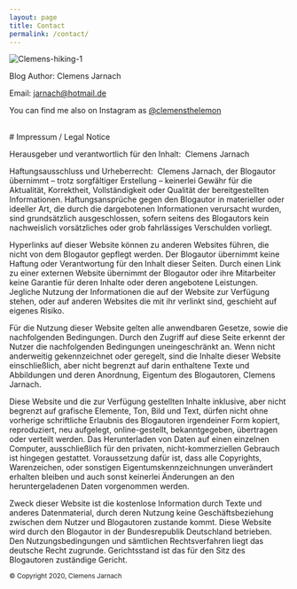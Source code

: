```yaml
---
layout: page
title: Contact
permalink: /contact/
---
```


![Clemens-hiking-1](/assets/img/clemes-hiking-1.png)

Blog Author: Clemens Jarnach

Email: jarnach@hotmail.de

You can find me also on Instagram as [@clemensthelemon](https://www.instagram.com/clemensthelemon/)


<br>
# Impressum / Legal Notice

Herausgeber und verantwortlich für den Inhalt:  Clemens Jarnach

Haftungsausschluss und Urheberrecht:  Clemens Jarnach, der Blogautor übernimmt – trotz sorgfältiger Erstellung – keinerlei Gewähr für die Aktualität, Korrektheit, Vollständigkeit oder Qualität der bereitgestellten Informationen. Haftungsansprüche gegen den Blogautor in materieller oder ideeller Art, die durch die dargebotenen Informationen verursacht wurden, sind grundsätzlich ausgeschlossen, sofern seitens des Blogautors kein nachweislich vorsätzliches oder grob fahrlässiges Verschulden vorliegt.

Hyperlinks auf dieser Website können zu anderen Websites führen, die nicht von dem Blogautor gepflegt werden. Der Blogautor übernimmt keine Haftung oder Verantwortung für den Inhalt dieser Seiten. Durch einen Link zu einer externen Website übernimmt der Blogautor oder ihre Mitarbeiter keine Garantie für deren Inhalte oder deren angebotene Leistungen. Jegliche Nutzung der Informationen die auf der Website zur Verfügung stehen, oder auf anderen Websites die mit ihr verlinkt sind, geschieht auf eigenes Risiko.

Für die Nutzung dieser Website gelten alle anwendbaren Gesetze, sowie die nachfolgenden Bedingungen. Durch den Zugriff auf diese Seite erkennt der Nutzer die nachfolgenden Bedingungen uneingeschränkt an. Wenn nicht anderweitig gekennzeichnet oder geregelt, sind die Inhalte dieser Website einschließlich, aber nicht begrenzt auf darin enthaltene Texte und Abbildungen und deren Anordnung, Eigentum des Blogautoren, Clemens Jarnach.

Diese Website und die zur Verfügung gestellten Inhalte inklusive, aber nicht begrenzt auf grafische Elemente, Ton,  Bild und Text, dürfen nicht ohne vorherige schriftliche Erlaubnis des Blogautoren irgendeiner Form kopiert, reproduziert, neu aufgelegt, online-gestellt, bekanntgegeben, übertragen oder verteilt werden. Das Herunterladen von Daten auf einen einzelnen Computer, ausschließlich für den privaten, nicht-kommerziellen Gebrauch ist hingegen gestattet. Voraussetzung dafür ist, dass alle Copyrights, Warenzeichen, oder sonstigen Eigentumskennzeichnungen unverändert erhalten bleiben und auch sonst keinerlei Änderungen an den heruntergeladenen Daten vorgenommen werden.

Zweck dieser Website ist die kostenlose Information durch Texte und anderes Datenmaterial, durch deren Nutzung keine Geschäftsbeziehung zwischen dem Nutzer und Blogautoren zustande kommt.
Diese Website wird durch den Blogautor in der Bundesrepublik Deutschland betrieben. Den Nutzungsbedingungen und sämtlichen Rechtsverfahren liegt das deutsche Recht zugrunde. Gerichtsstand ist das für den Sitz des Blogautoren zuständige Gericht.



 <footer> <small>&copy; Copyright 2020, Clemens Jarnach</small> </footer>
